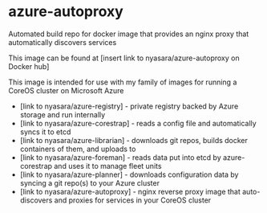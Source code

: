 azure-autoproxy
===============

Automated build repo for docker image that provides an nginx proxy that automatically discovers services

This image can be found at [insert link to nyasara/azure-autoproxy on Docker hub]

This image is intended for use with my family of images for running a CoreOS cluster on Microsoft Azure

* [link to nyasara/azure-registry] - private registry backed by Azure storage and run internally
* [link to nyasara/azure-corestrap] - reads a config file and automatically syncs it to etcd
* [link to nyasara/azure-librarian] - downloads git repos, builds docker containers of them, and uploads to <azure-registry>
* [link to nyasara/azure-foreman] - reads data put into etcd by azure-corestrap and uses it to manage fleet units
* [link to nyasara/azure-planner] - downloads configuration data by syncing a git repo(s) to your Azure cluster
* [link to nyasara/azure-autoproxy] - nginx reverse proxy image that auto-discovers and proxies for services in your CoreOS cluster

